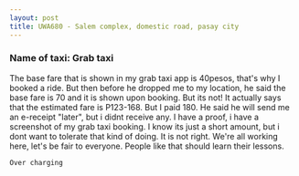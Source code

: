 ```yaml
---
layout: post
title: UWA680 - Salem complex, domestic road, pasay city
---
```


### Name of taxi: Grab taxi

The base fare that is shown in my grab taxi app is 40pesos, that's why I booked a ride. But then before he dropped me to my location, he said the base fare is 70 and it is shown upon booking. But its not! It actually says that the estimated fare is P123-168. But I paid 180. He said he will send me an e-receipt "later", but i didnt receive any. I have a proof, i have a screenshot of my grab taxi booking. I know its just a short amount, but i dont want to tolerate that kind of doing. It is not right. We're all working here, let's be fair to everyone. People like that should learn their lessons.

```Over charging```
